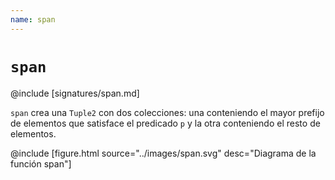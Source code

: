 ```yaml
---
name: span
---
```


# `span`

@include [signatures/span.md]

`span` crea una `Tuple2` con dos colecciones: una conteniendo el mayor prefijo de elementos que satisface el predicado `p` y la otra conteniendo el resto de elementos.

@include [figure.html source="../images/span.svg" desc="Diagrama de la función span"]
